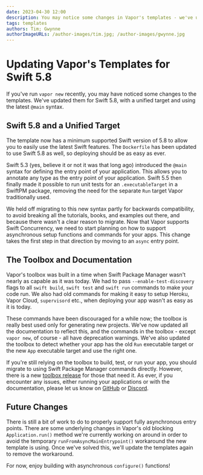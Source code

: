 ```yaml
---
date: 2023-04-30 12:00
description: You may notice some changes in Vapor's templates - we've updated then for Swift 5.8, with a unified target and using the latest `@main` syntax.
tags: templates
authors: Tim; Gwynne
authorImageURLs: /author-images/tim.jpg; /author-images/gwynne.jpg
---
```

# Updating Vapor's Templates for Swift 5.8

If you've run `vapor new` recently, you may have noticed some changes to the templates. We've updated them for Swift 5.8, with a unified target and using the latest `@main` syntax.

## Swift 5.8 and a Unified Target

The template now has a minimum supported Swift version of 5.8 to allow you to easily use the latest Swift features. The `Dockerfile` has been updated to use Swift 5.8 as well, so deploying should be as easy as ever.

Swift 5.3 (yes, believe it or not it was that long ago) introduced the `@main` syntax for defining the entry point of your application. This allows you to annotate any type as the entry point of your application. Swift 5.5 then finally made it possible to run unit tests for an `.executableTarget` in a SwiftPM package, removing the need for the separate `Run` target Vapor traditionally used.

We held off migrating to this new syntax partly for backwards compatibility, to avoid breaking all the tutorials, books, and examples out there, and because there wasn't a clear reason to migrate. Now that Vapor supports Swift Concurrency, we need to start planning on how to support asynchronous setup functions and commands for your apps. This change takes the first step in that direction by moving to an `async` entry point.

## The Toolbox and Documentation

Vapor's toolbox was built in a time when Swift Package Manager wasn't nearly as capable as it was today. We had to pass `--enable-test-discovery` flags to all `swift build`, `swift test` and `swift run` commands to make your code run. We also had old commands for making it easy to setup Heroku, Vapor Cloud, `supervisord` etc., when deploying your app wasn't as easy as it is today.

These commands have been discouraged for a while now; the toolbox is really best used only for generating new projects. We've now updated all the documentation to reflect this, and the commands in the toolbox - except `vapor new`, of course - all have deprecation warnings. We've also updated the toolbox to detect whether your app has the old `Run` executable target or the new `App` executable target and use the right one.

If you're still relying on the toolbox to build, test, or run your app, you should migrate to using Swift Package Manager commands directly. However, there is a new [toolbox release](https://github.com/vapor/toolbox/releases/tag/18.7.0) for those that need it. As ever, if you encounter any issues, either running your applications or with the documentation, please let us know on [GitHub](https://github.com/vapor/vapor/issues) or [Discord](https://discord.gg/vapor).

## Future Changes

There is still a bit of work to do to properly support fully asynchronous entry points. There are some underlying changes in Vapor's old blocking `Application.run()` method we're currently working on around in order to avoid the temporary `runFromAsyncMainEntrypoint()` workaround the new template is using. Once we've solved this, we'll update the templates again to remove the workaround.

For now, enjoy building with asynchronous `configure()` functions!